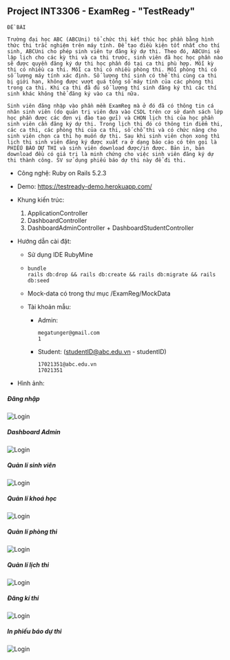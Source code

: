 ## Project INT3306 - ExamReg - "TestReady"

```
ĐỀ BÀI

Trường đại học ABC (ABCUni) tổ chức thi kết thúc học phần bằng hình thức thi trắc nghiệm trên máy tính. Để tạo điều kiện tốt nhất cho thí sinh, ABCUni cho phép sinh viên tự đăng ký dự thi. Theo đó, ABCUni sẽ lập lịch cho các kỳ thi và ca thi trước, sinh viên đã học học phần nào sẽ được quyền đăng ký dự thi học phần đó tại ca thi phù hợp. Mỗi kỳ thi có nhiều ca thi. Mỗi ca thi có nhiều phòng thi. Mỗi phòng thi có số lượng máy tính xác định. Số lượng thí sinh có thể thi cùng ca thi bị giới hạn, không được vượt quá tổng số máy tính của các phòng thi trong ca thi. Khi ca thi đã đủ số lượng thí sinh đăng ký thì các thí sinh khác không thể đăng ký vào ca thi nữa.

Sinh viên đăng nhập vào phần mềm ExamReg mà ở đó đã có thông tin cá nhân sinh viên (do quản trị viên đưa vào CSDL trên cơ sở danh sách lớp học phần được các đơn vị đào tạo gửi) và CHỌN lịch thi của học phần sinh viên cần đăng ký dự thi. Trong lịch thi đó có thông tin điểm thi, các ca thi, các phòng thi của ca thi, số chỗ thi và có chức năng cho sinh viên chọn ca thi họ muốn dự thi. Sau khi sinh viên chọn xong thì lịch thi sinh viên đăng ký được xuất ra ở dạng báo cáo có tên gọi là PHIẾU BÁO DỰ THI và sinh viên download được/in được. Bản in, bản download đều có giá trị là minh chứng cho việc sinh viên đăng ký dự thi thành công. SV sử dụng phiếu báo dự thi này để đi thi.
```

- Công nghệ: Ruby on Rails 5.2.3

- Demo: https://testready-demo.herokuapp.com/

- Khung kiến trúc:

  1. ApplicationController
  2. DashboardController
  3. DashboardAdminController + DashboardStudentController

- Hướng dẫn cài đặt:

  - Sử dụng IDE RubyMine

  - ```
    bundle
    rails db:drop && rails db:create && rails db:migrate && rails db:seed
    ```

  - Mock-data có trong thư mục /ExamReg/MockData

  - Tài khoản mẫu:

    - Admin:

      ```
      megatunger@gmail.com
      1
      ```

    - Student: (studentID@abc.edu.vn - studentID)

      ```
      17021351@abc.edu.vn
      17021351
      ```

      

- Hình ảnh:

##### Đăng nhập

![Login](https://raw.githubusercontent.com/megatunger/testready/master/Images/Image-1.png)

##### Dashboard Admin

![Login](https://raw.githubusercontent.com/megatunger/testready/master/Images/Image-2.png)

##### Quản lí sinh viên

![Login](https://raw.githubusercontent.com/megatunger/testready/master/Images/Image-3.png)

##### Quản lí khoá học

![Login](https://raw.githubusercontent.com/megatunger/testready/master/Images/Image-4.png)

##### Quản lí phòng thi

![Login](https://raw.githubusercontent.com/megatunger/testready/master/Images/Image-5.png)

##### Quản lí lịch thi

![Login](https://raw.githubusercontent.com/megatunger/testready/master/Images/Image-6.png)

##### Đăng kí thi

![Login](https://raw.githubusercontent.com/megatunger/testready/master/Images/Image-7.png)

##### In phiếu báo dự thi

![Login](https://raw.githubusercontent.com/megatunger/testready/master/Images/Image-8.png)